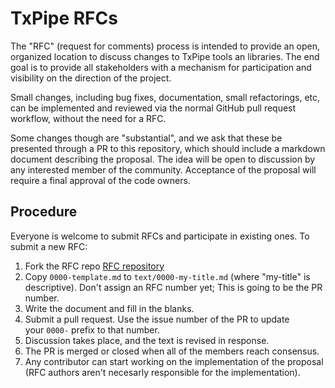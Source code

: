 # TxPipe RFCs
The "RFC" (request for comments) process is intended to provide an open, organized location to discuss changes to TxPipe tools an libraries. The end goal is to provide all stakeholders with a mechanism for participation and visibility on the direction of the project.

Small changes, including bug fixes, documentation, small refactorings, etc, can be implemented and reviewed via the normal GitHub pull request workflow, without the need for a RFC.

Some changes though are "substantial", and we ask that these be presented through a PR to this repository, which should include a markdown document describing the proposal. The idea will be open to discussion by any interested member of the community. Acceptance of the proposal will require a final approval of the code owners.

## Procedure
Everyone is welcome to submit RFCs and participate in existing ones. To submit a new RFC:

1. Fork the RFC repo [RFC repository](https://github.com/txpipe/rfcs)
2. Copy `0000-template.md` to `text/0000-my-title.md` (where "my-title" is descriptive). Don't assign an RFC number yet; This is going to be the PR number.
3. Write the document and fill in the blanks.
4. Submit a pull request. Use the issue number of the PR to update your `0000-` prefix to that number.
5. Discussion takes place, and the text is revised in response.
6. The PR is merged or closed when all of the members reach consensus.
7. Any contributor can start working on the implementation of the proposal (RFC authors aren't necesarly responsible for the implementation).